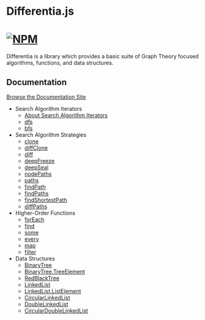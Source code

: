 # Differentia.js

[![NPM](https://nodei.co/npm/differentia.png?compact=true)](https://www.npmjs.com/package/differentia)
===
Differentia is a library which provides a basic suite of Graph Theory focused algorithms, functions, and data structures.

## Documentation

[Browse the Documentation Site](http://differentia.io)

- Search Algorithm Iterators
  - [About Search Algorithm Iterators](http://differentia.io/?p=searchIterator/search-algorithm-iterators.md)
  - [dfs](http://differentia.io/?p=searchIterator/dfs.md)
  - [bfs](http://differentia.io/?p=searchIterator/bfs.md)
- Search Algorithm Strategies
  - [clone](http://differentia.io/?p=strategies/clone.md)
  - [diffClone](http://differentia.io/?p=strategies/diffClone.md)
  - [diff](http://differentia.io/?p=strategies/diff.md)
  - [deepFreeze](http://differentia.io/?p=strategies/deepFreeze.md)
  - [deepSeal](http://differentia.io/?p=strategies/deepSeal.md)
  - [nodePaths](http://differentia.io/?p=strategies/nodePaths.md)
  - [paths](http://differentia.io/?p=strategies/paths.md)
  - [findPath](http://differentia.io/?p=strategies/findPath.md)
  - [findPaths](http://differentia.io/?p=strategies/findPaths.md)
  - [findShortestPath](http://differentia.io/?p=strategies/findShortestPath.md)
  - [diffPaths](http://differentia.io/?p=strategies/diffPaths.md)
- Higher-Order Functions
  - [forEach](http://differentia.io/?p=strategies/forEach.md)
  - [find](http://differentia.io/?p=strategies/find.md)
  - [some](http://differentia.io/?p=strategies/some.md)
  - [every](http://differentia.io/?p=strategies/every.md)
  - [map](http://differentia.io/?p=strategies/map.md)
  - [filter](http://differentia.io/?p=strategies/filter.md)
- Data Structures
  - [BinaryTree](http://differentia.io/?p=structs/BinaryTree/BinaryTree.md)
  - [BinaryTree.TreeElement](http://differentia.io/?p=structs/BinaryTree/TreeElement.md)
  - [RedBlackTree](http://differentia.io/?p=structs/RedBlackTree/RedBlackTree.md)
  - [LinkedList](http://differentia.io/?p=structs/LinkedList/LinkedList.md)
  - [LinkedList.ListElement](http://differentia.io/?p=structs/LinkedList/ListElement.md)
  - [CircularLinkedList](http://differentia.io/?p=structs/CircularLinkedList.md)
  - [DoubleLinkedList](http://differentia.io/?p=structs/DoubleLinkedList.md)
  - [CircularDoubleLinkedList](http://differentia.io/?p=structs/CircularDoubleLinkedList.md)